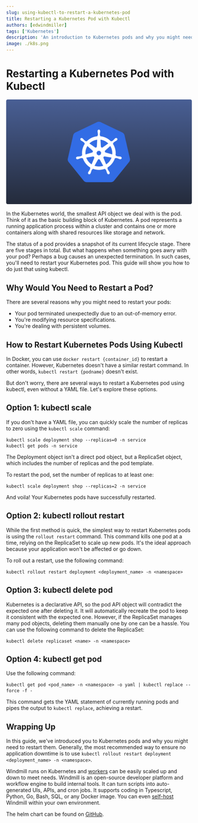 ```yaml
---
slug: using-kubectl-to-restart-a-kubernetes-pod
title: Restarting a Kubernetes Pod with Kubectl
authors: [edwindmiller]
tags: ['Kubernetes']
description: 'An introduction to Kubernetes pods and why you might need to restart them.'
image: ./k8s.png
---
```


# Restarting a Kubernetes Pod with Kubectl

![Restarting a Kubernetes Pod with Kubectl](./k8s.png "Restarting a Kubernetes Pod with Kubectl")

In the Kubernetes world, the smallest API object we deal with is the pod. Think of it as the basic building block of Kubernetes. A pod represents a running application process within a cluster and contains one or more containers along with shared resources like storage and network. 

The status of a pod provides a snapshot of its current lifecycle stage. There are five stages in total. But what happens when something goes awry with your pod? Perhaps a bug causes an unexpected termination. In such cases, you'll need to restart your Kubernetes pod. This guide will show you how to do just that using kubectl.

## Why Would You Need to Restart a Pod?

There are several reasons why you might need to restart your pods:

- Your pod terminated unexpectedly due to an out-of-memory error.
- You're modifying resource specifications.
- You're dealing with persistent volumes.

## How to Restart Kubernetes Pods Using Kubectl

In Docker, you can use `docker restart {container_id}` to restart a container. However, Kubernetes doesn't have a similar restart command. In other words, `kubectl restart {podname}` doesn't exist.

But don't worry, there are several ways to restart a Kubernetes pod using kubectl, even without a YAML file. Let's explore these options.

## Option 1: kubectl scale

If you don't have a YAML file, you can quickly scale the number of replicas to zero using the `kubectl scale` command:

```
kubectl scale deployment shop --replicas=0 -n service
kubectl get pods -n service
```

The Deployment object isn't a direct pod object, but a ReplicaSet object, which includes the number of replicas and the pod template.

To restart the pod, set the number of replicas to at least one:

```
kubectl scale deployment shop --replicas=2 -n service
```

And voila! Your Kubernetes pods have successfully restarted.

## Option 2: kubectl rollout restart

While the first method is quick, the simplest way to restart Kubernetes pods is using the `rollout restart` command. This command kills one pod at a time, relying on the ReplicaSet to scale up new pods. It's the ideal approach because your application won't be affected or go down.

To roll out a restart, use the following command:

```
kubectl rollout restart deployment <deployment_name> -n <namespace>
```

## Option 3: kubectl delete pod

Kubernetes is a declarative API, so the pod API object will contradict the expected one after deleting it. It will automatically recreate the pod to keep it consistent with the expected one. However, if the ReplicaSet manages many pod objects, deleting them manually one by one can be a hassle. You can use the following command to delete the ReplicaSet:

```
kubectl delete replicaset <name> -n <namespace>
```

## Option 4: kubectl get pod

Use the following command:

```
kubectl get pod <pod_name> -n <namespace> -o yaml | kubectl replace --force -f -
```

This command gets the YAML statement of currently running pods and pipes the output to `kubectl replace`, achieving a restart.

## Wrapping Up

In this guide, we've introduced you to Kubernetes pods and why you might need to restart them. Generally, the most recommended way to ensure no application downtime is to use `kubectl rollout restart deployment <deployment_name> -n <namespace>`. 

Windmill runs on Kubernetes and [workers](/docs/core_concepts/worker_groups) can be easily scaled up and down to meet needs. Windmill is an open-source developer platform and workflow engine to build internal tools. It can turn scripts into auto-generated UIs, APIs, and cron jobs. It supports coding in Typescript, Python, Go, Bash, SQL, or any Docker image. You can even [self-host](/docs/advanced/self_host) Windmill within your own environment.

The helm chart can be found on [GitHub](https://github.com/windmill-labs/windmill-helm-charts).
